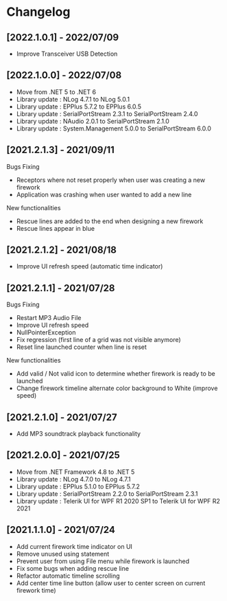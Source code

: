 # Changelog

## [2022.1.0.1] - 2022/07/09

* Improve Transceiver USB Detection

## [2022.1.0.0] - 2022/07/08

* Move from .NET 5 to .NET 6
* Library update : NLog 4.7.1 to NLog 5.0.1
* Library update : EPPlus 5.7.2 to EPPlus 6.0.5
* Library update : SerialPortStream 2.3.1 to SerialPortStream 2.4.0
* Library update : NAudio 2.0.1 to SerialPortStream 2.1.0
* Library update : System.Management 5.0.0 to SerialPortStream 6.0.0



## [2021.2.1.3] - 2021/09/11

Bugs Fixing

* Receptors where not reset properly when user was creating a new firework
* Application was crashing when user wanted to add a new line 

New functionalities

* Rescue lines are added to the end when designing a new firework
* Rescue lines appear in blue

## [2021.2.1.2] - 2021/08/18

* Improve UI refresh speed (automatic time indicator)

## [2021.2.1.1] - 2021/07/28

Bugs Fixing

* Restart MP3 Audio File
* Improve UI refresh speed
* NullPointerException
* Fix regression (first line of a grid was not visible anymore)
* Reset line launched counter when line is reset

New functionalities

* Add valid / Not valid icon to determine whether firework is ready to be launched
* Change firework timeline alternate color background to White (improve speed)

## [2021.2.1.0] - 2021/07/27

* Add MP3 soundtrack playback functionality 

## [2021.2.0.0] - 2021/07/25

* Move from .NET Framework 4.8 to .NET 5
* Library update : NLog 4.7.0 to NLog 4.7.1
* Library update : EPPlus 5.1.0 to EPPlus 5.7.2
* Library update : SerialPortStream 2.2.0 to SerialPortStream 2.3.1
* Library update : Telerik UI for WPF R1 2020 SP1 to Telerik UI for WPF R2 2021

## [2021.1.1.0] - 2021/07/24

* Add current firework time indicator on UI
* Remove unused using statement
* Prevent user from using File menu while firework is launched
* Fix some bugs when adding rescue line
* Refactor automatic timeline scrolling
* Add center time line button (allow user to center screen on current firework time)